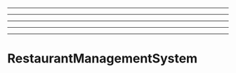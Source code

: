 ---------------------------------------------------
----------------------------------------------------------------------------------------------------
----------------------------------------------------------------------------------------------------
----------------------------------------------------------------------------------------------------
----------------------------------------------------------------------------------------------------
# RestaurantManagementSystem
